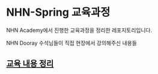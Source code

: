# NHN-Spring 교육과정

NHN Academy에서 진행한 교육과정을 정리한 레포지토리입니다.

NHN Dooray 수석님들이 직접 현장에서 강의해주신 내용들

## [교육 내용 정리](Docs/README.md)